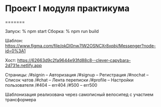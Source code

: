 # Проект I модуля практикума
=======

Запуск: % npm start
Сборка: % npm run build

Шаблон:
https://www.figma.com/file/pkDI0nw7lW2OSNCXr8xpbj/Messenger?node-id=0%3A1

Хост:
https://62663d9c2fa9644e93fd88c8--clever-capybara-2d731e.netlify.app



Страницы:
/#signin – Авторизация
/#signup – Регистрация
/#nochat – Список чатов
/#chat – Лента переписки
/#profile – Настройки пользователя
/#404 – err404
/#500 – err500

Шаблонизация реализована через самописный велосипед c участием трансформера